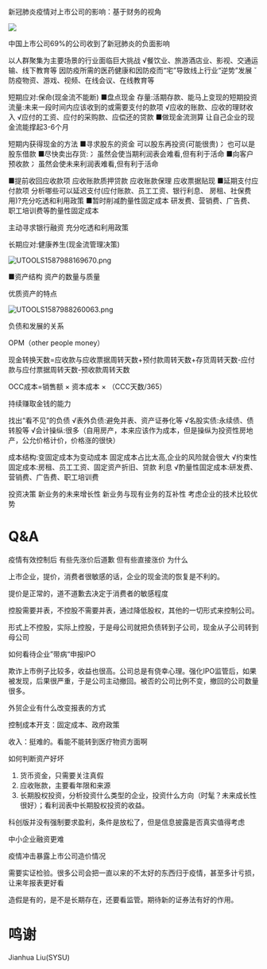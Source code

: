 新冠肺炎疫情对上市公司的影响：基于财务的视角

![](https://mypictuchuang.oss-cn-shenzhen.aliyuncs.com/UTOOLS1587985544687.png)

中国上市公司69%的公司收到了新冠肺炎的负面影响



以人群聚集为主要场景的行业面临巨大挑战
√餐饮业、旅游酒店业、影视、交通运输、线下教育等
因防疫所需的医药健康和因防疫而“宅”导致线上行业“逆势”发展
ˇ防疫物资、游戏、视频、在线会议、在线教育等







短期应对:保命(现金流不能断)
■盘点现金
存量:活期存款、能马上变现的短期投资
流量:未来一段时间内应该收到的或需要支付的款项
√应收的账款、应收的理财收入
√应付的工资、应付的采购款、应偿还的贷款
■做现金流测算
让自己企业的现金流能撑起3-6个月





短期内获得现金的方法
■寻求股东的资金
可以股东再投资(可能很贵)
冫也可以是股东借款
■尽快卖出存货:
冫虽然会使当期利润表会难看,但有利于活命
■向客户预收款
冫虽然会使未来利润表难看,但有利于活命





■提前收回应收款项
应收账款质押贷款
应收账款保理
应收票据贴现
■延期支付应付款项
分析哪些可以延迟支付(应付账款、员工工资、银行利息、
房租、社保费用)?充分吃透和利用政策
■暂时削减酌量性固定成本
研发费、营销费、广告费、职工培训费等酌量性固定成本



主动寻求银行融资
充分吃透和利用政策



长期应对:健康养生(现金流管理决策)

![UTOOLS1587988169670.png](https://mypictuchuang.oss-cn-shenzhen.aliyuncs.com/UTOOLS1587988169670.png)





■资产结构
资产的数量与质量



优质资产的特点

![UTOOLS1587988260063.png](https://mypictuchuang.oss-cn-shenzhen.aliyuncs.com/UTOOLS1587988260063.png)



负债和发展的关系




OPM（other people money）

现金转换天数=应收款与应收票据周转天数+预付款周转天数+存货周转天数-应付款与应付票据周转天数-预收款周转天数

OCC成本=销售额 × 资本成本 × （CCC天数/365）



持续赚取金钱的能力



找出“看不见”的负债
√表外负债:避免并表、资产证券化等
√名股实债:永续债、债转股等
√会计操纵:很多（自用房产，本来应该作为成本，但是操纵为投资性房地产，公允价格计价，价格涨的很快）





成本结构:变固定成本为变动成本
固定成本占比太高,企业的风险就会很大
√约束性固定成本:房租、员工工资、固定资产折旧、贷款
利息
√酌量性固定成本:研发费、营销费、广告费、职工培训费







投资决策
新业务的未来增长性
新业务与现有业务的互补性
考虑企业的技术比较优势







# Q&A

疫情有效控制后 有些先涨价后道歉 但有些直接涨价 为什么

上市企业，提价，消费者很敏感的话，企业的现金流的恢复是不利的。

提价是正常的，道不道歉去决定于消费者的敏感程度





控股需要并表，不控股不需要并表，通过降低股权，其他的一切形式来控制公司。

形式上不控股，实际上控股，于是母公司就把负债转到子公司，现金从子公司转到母公司





如何看待企业”带病“申报IPO

欺诈上市例子比较多，收益也很高。公司总是有侥幸心理。强化IPO监管后，如果被发现，后果很严重，于是公司主动撤回。被否的公司比例不变，撤回的公司数量很多。





外贸企业有什么改变报表的方式

控制成本开支：固定成本、政府政策

收入：挺难的。看能不能转到医疗物资方面啊





如何判断资产好坏

1. 货币资金，只需要关注真假
2. 应收账款，主要看年限和来源
3. 长期股权投资，分析投资什么类型的企业，投资什么方向（时髦？未来成长性很好）；看利润表中长期股权投资的收益。



科创版并没有强制要求盈利，条件是放松了，但是信息披露是否真实值得考虑

中小企业融资更难



疫情冲击暴露上市公司造价情况

需要实证检验。很多公司会把一直以来的不太好的东西归于疫情，甚至多计亏损，让来年报表更好看

造假是有的，是不是长期存在，还要看监管。期待新的证券法有好的作用。

# 鸣谢

Jianhua Liu(SYSU)

